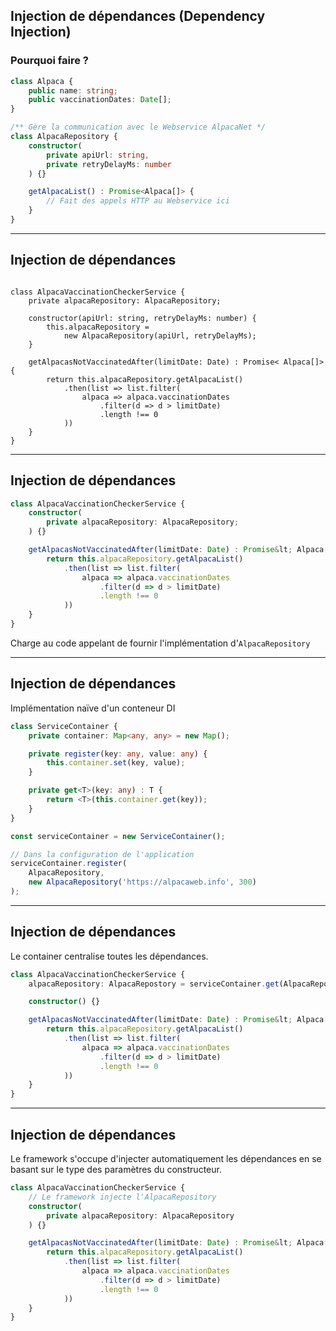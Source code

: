 ## Injection de dépendances (Dependency Injection)

### Pourquoi faire ?

```typescript
class Alpaca {
    public name: string;
    public vaccinationDates: Date[];
}

/** Gère la communication avec le Webservice AlpacaNet */
class AlpacaRepository {
    constructor(
        private apiUrl: string,
        private retryDelayMs: number
    ) {}

    getAlpacaList() : Promise<Alpaca[]> {
        // Fait des appels HTTP au Webservice ici
    }
}
```

---

## Injection de dépendances

<pre><code class="typescript" data-noescape>
class AlpacaVaccinationCheckerService {
    private alpacaRepository: AlpacaRepository;

<div class="fragment">    constructor(apiUrl: string, retryDelayMs: number) {
        this.alpacaRepository = 
            new AlpacaRepository(apiUrl, retryDelayMs);
    }</div>
    getAlpacasNotVaccinatedAfter(limitDate: Date) : Promise&lt; Alpaca[]> {
        return this.alpacaRepository.getAlpacaList()
            .then(list => list.filter(
                alpaca => alpaca.vaccinationDates
                    .filter(d => d > limitDate)
                    .length !== 0
            ))
    }
}
</code></pre>

---

## Injection de dépendances

```typescript
class AlpacaVaccinationCheckerService {
    constructor(
        private alpacaRepository: AlpacaRepository;
    ) {}

    getAlpacasNotVaccinatedAfter(limitDate: Date) : Promise&lt; Alpaca[]> {
        return this.alpacaRepository.getAlpacaList()
            .then(list => list.filter(
                alpaca => alpaca.vaccinationDates
                    .filter(d => d > limitDate)
                    .length !== 0
            ))
    }
}
```

Charge au code appelant de fournir l'implémentation d'`AlpacaRepository`

---

## Injection de dépendances

Implémentation naïve d'un conteneur DI

```typescript
class ServiceContainer {
    private container: Map<any, any> = new Map();

    private register(key: any, value: any) {
        this.container.set(key, value);
    }

    private get<T>(key: any) : T {
        return <T>(this.container.get(key));
    }
}

const serviceContainer = new ServiceContainer();

// Dans la configuration de l'application
serviceContainer.register(
    AlpacaRepository, 
    new AlpacaRepository('https://alpacaweb.info', 300)
);
```

---

## Injection de dépendances

Le container centralise toutes les dépendances.

```typescript
class AlpacaVaccinationCheckerService {
    alpacaRepository: AlpacaRepostory = serviceContainer.get(AlpacaRepository),

    constructor() {}

    getAlpacasNotVaccinatedAfter(limitDate: Date) : Promise&lt; Alpaca[]> {
        return this.alpacaRepository.getAlpacaList()
            .then(list => list.filter(
                alpaca => alpaca.vaccinationDates
                    .filter(d => d > limitDate)
                    .length !== 0
            ))
    }
}
```

---

## Injection de dépendances

Le framework s'occupe d'injecter automatiquement les dépendances en se basant sur le type des paramètres du constructeur.

```typescript
class AlpacaVaccinationCheckerService {
    // Le framework injecte l'AlpacaRepository
    constructor(
        private alpacaRepository: AlpacaRepository 
    ) {}

    getAlpacasNotVaccinatedAfter(limitDate: Date) : Promise&lt; Alpaca[]> {
        return this.alpacaRepository.getAlpacaList()
            .then(list => list.filter(
                alpaca => alpaca.vaccinationDates
                    .filter(d => d > limitDate)
                    .length !== 0
            ))
    }
}
```
